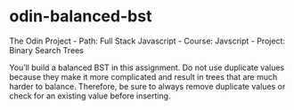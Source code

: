 # odin-balanced-bst

The Odin Project - Path: Full Stack Javascript - Course: Javscript - Project: Binary Search Trees

You’ll build a balanced BST in this assignment. Do not use duplicate values because they make it more complicated and result in trees that are much harder to balance. Therefore, be sure to always remove duplicate values or check for an existing value before inserting.
